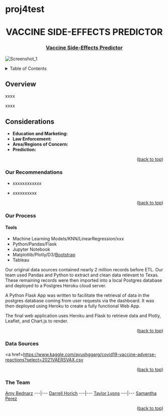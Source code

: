 # proj4test


<div id="top"></div>
<div align="center">
  
# VACCINE SIDE-EFFECTS PREDICTOR
### [Vaccine Side-Effects Predictor](https://dashboard.heroku.com/apps/utsaproject-4)
  
</div>

![Screenshot_1](https://user-images.githubusercontent.com/82190357/145136302-42974b9e-f8c7-43c9-9265-f7abf30b5730.png)

<!-- TABLE OF CONTENTS -->
<details>
  <summary>Table of Contents</summary>
  <ol>
    <li>
      <a href="#Overview">About The Project</a></li>
      <ul>
        <li><a href="#Considerations">Considerations</a></li>
      </ul>
    </li>
  <li><a href="#Our-Recommendations">Recommendations</a></li>
    <li><a href="#Process">Process</a></li>
      <ul>
         <li><a href="#Tools">Tools</a></li>
      </ul>
    <li><a href="#Data-Sources">Data Sources</a></li>
    <li><a href="#Team">Team</a></li>
  </ol>
</details>

## Overview

xxxx

xxxx 

## Considerations
- **Education and Marketing:** 
- **Law Enforcement:** 
- **Area/Regions of Concern:** 
- **Prediction:** 

<p align="right">(<a href="#top">back to top</a>)</p>


### Our Recommendations
- xxxxxxxxxxxx

- xxxxxxxxxx

<p align="right">(<a href="#top">back to top</a>)</p>

### Our Process

#### Tools
- Machine Learning Models/KNN/LinearRegression/xxx
- Python/Pandas/Flask
- Jupyter Notebook
- Matplotlib/Plotly/D3/[Bootstrap](https://getbootstrap.com)
- Tableau

Our original data sources contained nearly 2 million records before ETL. Our team used Pandas and Python to extract and clean data relevant to Texas. These remaining records were then imported into a local Postgres database and deployed to a Postgres Heroku cloud server. 

A Python Flask App was written to facilitate the retrieval of data in the postgres database coming from user requests via the dashboard. It was then deployed using Heroku to create a fully functional Web App.  

The final web application uses Heroku and Flask to retrieve data and Plotly, Leaflet, and Chart.js to render. 

<p align="right">(<a href="#top">back to top</a>)</p>

### Data Sources
 
<a href=https://www.kaggle.com/ayushggarg/covid19-vaccine-adverse-reactions?select=2021VAERSVAX.csv</a>
<br>

<p align="right">(<a href="#top">back to top</a>)</p>
  
### The Team
[Amy Bednarz](https://github.com/abednarz210) ---|--- [Darrell Horich](https://github.com/D11eleven) ---|--- [Taylor Lyons](https://github.com/taylorsyde) ---|--- [Samantha Perez](https://github.com/Sjenn257)
  
<p align="right">(<a href="#top">back to top</a>)</p>
